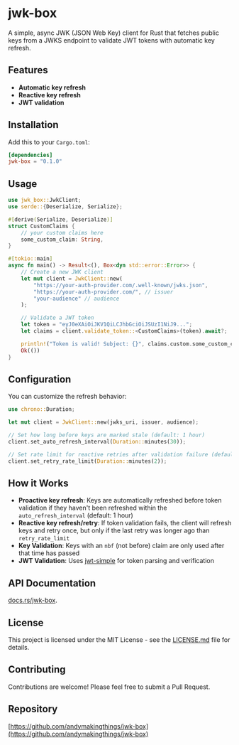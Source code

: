 # jwk-box

A simple, async JWK (JSON Web Key) client for Rust that fetches public keys from a JWKS endpoint to validate JWT tokens with automatic key refresh.

## Features

- **Automatic key refresh**
- **Reactive key refresh**
- **JWT validation**

## Installation

Add this to your ```Cargo.toml```:

```toml
[dependencies]
jwk-box = "0.1.0"
```

## Usage

```rust
use jwk_box::JwkClient;
use serde::{Deserialize, Serialize};

#[derive(Serialize, Deserialize)]
struct CustomClaims {
    // your custom claims here
    some_custom_claim: String,
}

#[tokio::main]
async fn main() -> Result<(), Box<dyn std::error::Error>> {
    // Create a new JWK client
    let mut client = JwkClient::new(
        "https://your-auth-provider.com/.well-known/jwks.json",
        "https://your-auth-provider.com/", // issuer
        "your-audience" // audience
    );

    // Validate a JWT token
    let token = "eyJ0eXAiOiJKV1QiLCJhbGciOiJSUzI1NiJ9...";
    let claims = client.validate_token::<CustomClaims>(token).await?;

    println!("Token is valid! Subject: {}", claims.custom.some_custom_claim);
    Ok(())
}
```

## Configuration

You can customize the refresh behavior:

```rust
use chrono::Duration;

let mut client = JwkClient::new(jwks_uri, issuer, audience);

// Set how long before keys are marked stale (default: 1 hour)
client.set_auto_refresh_interval(Duration::minutes(30));

// Set rate limit for reactive retries after validation failure (default: 5 minutes)
client.set_retry_rate_limit(Duration::minutes(2));
```

## How it Works

- **Proactive key refresh**: Keys are automatically refreshed before token validation if they haven't been refreshed within the `auto_refresh_interval` (default: 1 hour)
- **Reactive key refresh/retry**: If token validation fails, the client will refresh keys and retry once, but only if the last retry was longer ago than ```retry_rate_limit```
- **Key Validation**: Keys with an ```nbf``` (not before) claim are only used after that time has passed
- **JWT Validation**: Uses [jwt-simple](https://crates.io/crates/jwt-simple) for token parsing and verification

## API Documentation

[docs.rs/jwk-box](https://docs.rs/jwk-box/).

## License

This project is licensed under the MIT License - see the [LICENSE.md](LICENSE.md) file for details.

## Contributing

Contributions are welcome! Please feel free to submit a Pull Request.

## Repository

[https://github.com/andymakingthings/jwk-box](https://github.com/andymakingthings/jwk-box)
